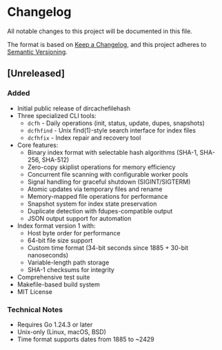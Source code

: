 # Changelog

All notable changes to this project will be documented in this file.

The format is based on [Keep a Changelog](https://keepachangelog.com/en/1.1.0/),
and this project adheres to [Semantic Versioning](https://semver.org/spec/v2.0.0.html).

## [Unreleased]

### Added
- Initial public release of dircachefilehash
- Three specialized CLI tools:
  - `dcfh` - Daily operations (init, status, update, dupes, snapshots)
  - `dcfhfind` - Unix find(1)-style search interface for index files
  - `dcfhfix` - Index repair and recovery tool
- Core features:
  - Binary index format with selectable hash algorithms (SHA-1, SHA-256, SHA-512)
  - Zero-copy skiplist operations for memory efficiency
  - Concurrent file scanning with configurable worker pools
  - Signal handling for graceful shutdown (SIGINT/SIGTERM)
  - Atomic updates via temporary files and rename
  - Memory-mapped file operations for performance
  - Snapshot system for index state preservation
  - Duplicate detection with fdupes-compatible output
  - JSON output support for automation
- Index format version 1 with:
  - Host byte order for performance
  - 64-bit file size support
  - Custom time format (34-bit seconds since 1885 + 30-bit nanoseconds)
  - Variable-length path storage
  - SHA-1 checksums for integrity
- Comprehensive test suite
- Makefile-based build system
- MIT License

### Technical Notes
- Requires Go 1.24.3 or later
- Unix-only (Linux, macOS, BSD)
- Time format supports dates from 1885 to ~2429